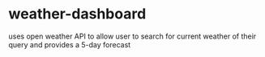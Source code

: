 # weather-dashboard
uses open weather API to allow user to search for current weather of their query and provides a 5-day forecast
